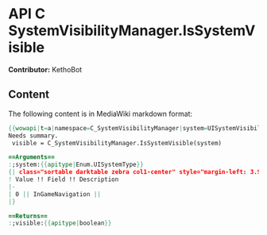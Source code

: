 # API C SystemVisibilityManager.IsSystemVisible

**Contributor:** KethoBot

## Content

The following content is in MediaWiki markdown format:

```mediawiki
{{wowapi|t=a|namespace=C_SystemVisibilityManager|system=UISystemVisibilityManager}}
Needs summary.
 visible = C_SystemVisibilityManager.IsSystemVisible(system)

==Arguments==
:;system:{{apitype|Enum.UISystemType}}
{| class="sortable darktable zebra col1-center" style="margin-left: 3.9em"
! Value !! Field !! Description
|-
| 0 || InGameNavigation || 
|}

==Returns==
:;visible:{{apitype|boolean}}
```